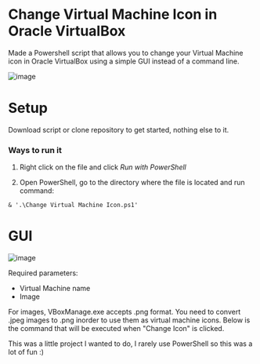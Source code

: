 # Change Virtual Machine Icon in Oracle VirtualBox
Made a Powershell script that allows you to change your Virtual Machine icon in Oracle VirtualBox using a simple GUI instead of a command line.

![image](https://github.com/user-attachments/assets/3dac9bc9-dd99-4c2f-8864-a327f1343670)


# Setup
Download script or clone repository to get started, nothing else to it.

### Ways to run it 
1. Right click on the file and click *Run with PowerShell*

2. Open PowerShell, go to the directory where the file is located and run command:
```
& '.\Change Virtual Machine Icon.ps1'
```

# GUI

![image](https://github.com/user-attachments/assets/f7aa44c8-ae57-4721-8be8-77333b927bb9)

Required parameters:
- Virtual Machine name <br>
- Image <br>

For images, VBoxManage.exe accepts .png format. You need to convert .jpeg images to .png inorder to use them as virtual machine icons.
Below is the command that will be executed when "Change Icon" is clicked.


 
This was a little project I wanted to do, I rarely use PowerShell so this was a lot of fun :) 
